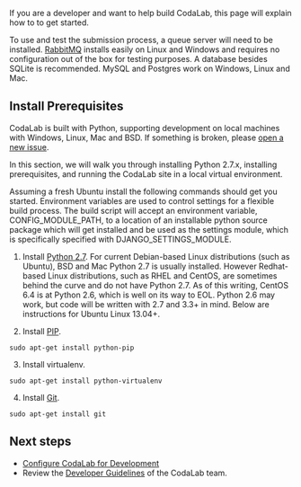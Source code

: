 If you are a developer and want to help build CodaLab, this page will explain how to to get started.

To use and test the submission process, a queue server will need to be installed. [RabbitMQ](http://www.rabbitmq.com/download.html) installs easily on Linux and Windows and requires no configuration out of the box for testing purposes. A database besides SQLite is recommended. MySQL and Postgres work on Windows, Linux and Mac.

## Install Prerequisites

CodaLab is built with Python, supporting development on local machines with Windows, Linux, Mac and BSD. If something is broken, please [open a new issue](https://github.com/codalab/codalab/issues?state=open).

In this section, we will walk you through installing Python 2.7.x, installing prerequisites, and running the CodaLab site in a local virtual environment.

Assuming a fresh Ubuntu install the following commands should get you started. Environment variables are used to control settings for a flexible build process. The build script will accept an environment variable, CONFIG_MODULE_PATH, to a location of an installable python source package which will get installed and be used as the settings module, which is specifically specified with DJANGO_SETTINGS_MODULE.

1. Install [Python 2.7](http://www.python.org/getit/). For current Debian-based Linux distributions (such as Ubuntu), BSD and Mac Python 2.7 is usually installed. However Redhat-based Linux distributions, such as RHEL and CentOS, are sometimes behind the curve and do not have Python 2.7. As of this writing, CentOS 6.4 is at Python 2.6, which is well on its way to EOL. Python 2.6 may work, but code will be written with 2.7 and 3.3+ in mind. Below are instructions for Ubuntu Linux 13.04+.

2. Install [PIP](https://pypi.python.org/pypi/pip).
```
sudo apt-get install python-pip
```

3. Install virtualenv.
```
sudo apt-get install python-virtualenv
```

4. Install [Git](http://git-scm.com/download/linux).
```
sudo apt-get install git
```

## Next steps
- [Configure CodaLab for Development](https://github.com/codalab/codalab/wiki/Dev:-Configure-Codalab-For-Development)
- Review the [Developer Guidelines](https://github.com/codalab/codalab/wiki/Dev:-Developer-Guidelines) of the CodaLab team.
